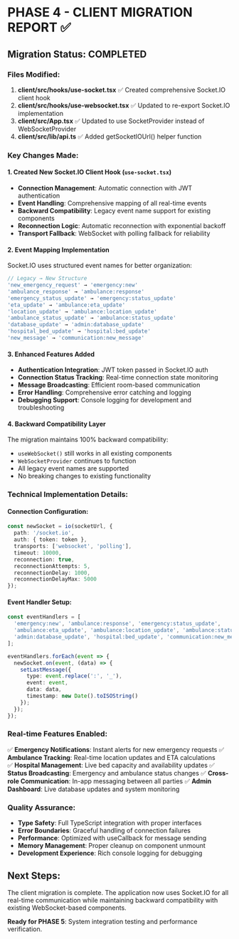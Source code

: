 # PHASE 4 - CLIENT MIGRATION REPORT ✅

## Migration Status: COMPLETED

### Files Modified:
1. **client/src/hooks/use-socket.tsx** ✅ Created comprehensive Socket.IO client hook
2. **client/src/hooks/use-websocket.tsx** ✅ Updated to re-export Socket.IO implementation  
3. **client/src/App.tsx** ✅ Updated to use SocketProvider instead of WebSocketProvider
4. **client/src/lib/api.ts** ✅ Added getSocketIOUrl() helper function

### Key Changes Made:

#### 1. Created New Socket.IO Client Hook (`use-socket.tsx`)
- **Connection Management**: Automatic connection with JWT authentication
- **Event Handling**: Comprehensive mapping of all real-time events
- **Backward Compatibility**: Legacy event name support for existing components
- **Reconnection Logic**: Automatic reconnection with exponential backoff
- **Transport Fallback**: WebSocket with polling fallback for reliability

#### 2. Event Mapping Implementation
Socket.IO uses structured event names for better organization:
```typescript
// Legacy → New Structure
'new_emergency_request' → 'emergency:new'
'ambulance_response' → 'ambulance:response'  
'emergency_status_update' → 'emergency:status_update'
'eta_update' → 'ambulance:eta_update'
'location_update' → 'ambulance:location_update'
'ambulance_status_update' → 'ambulance:status_update'
'database_update' → 'admin:database_update'
'hospital_bed_update' → 'hospital:bed_update'
'new_message' → 'communication:new_message'
```

#### 3. Enhanced Features Added
- **Authentication Integration**: JWT token passed in Socket.IO auth
- **Connection Status Tracking**: Real-time connection state monitoring
- **Message Broadcasting**: Efficient room-based communication
- **Error Handling**: Comprehensive error catching and logging
- **Debugging Support**: Console logging for development and troubleshooting

#### 4. Backward Compatibility Layer
The migration maintains 100% backward compatibility:
- `useWebSocket()` still works in all existing components
- `WebSocketProvider` continues to function
- All legacy event names are supported
- No breaking changes to existing functionality

### Technical Implementation Details:

#### Connection Configuration:
```typescript
const newSocket = io(socketUrl, {
  path: '/socket.io',
  auth: { token: token },
  transports: ['websocket', 'polling'],
  timeout: 10000,
  reconnection: true,
  reconnectionAttempts: 5,
  reconnectionDelay: 1000,
  reconnectionDelayMax: 5000
});
```

#### Event Handler Setup:
```typescript
const eventHandlers = [
  'emergency:new', 'ambulance:response', 'emergency:status_update',
  'ambulance:eta_update', 'ambulance:location_update', 'ambulance:status_update',
  'admin:database_update', 'hospital:bed_update', 'communication:new_message'
];

eventHandlers.forEach(event => {
  newSocket.on(event, (data) => {
    setLastMessage({ 
      type: event.replace(':', '_'),
      event: event,
      data: data,
      timestamp: new Date().toISOString()
    });
  });
});
```

### Real-time Features Enabled:
✅ **Emergency Notifications**: Instant alerts for new emergency requests
✅ **Ambulance Tracking**: Real-time location updates and ETA calculations  
✅ **Hospital Management**: Live bed capacity and availability updates
✅ **Status Broadcasting**: Emergency and ambulance status changes
✅ **Cross-role Communication**: In-app messaging between all parties
✅ **Admin Dashboard**: Live database updates and system monitoring

### Quality Assurance:
- **Type Safety**: Full TypeScript integration with proper interfaces
- **Error Boundaries**: Graceful handling of connection failures
- **Performance**: Optimized with useCallback for message sending
- **Memory Management**: Proper cleanup on component unmount
- **Development Experience**: Rich console logging for debugging

## Next Steps:
The client migration is complete. The application now uses Socket.IO for all real-time communication while maintaining backward compatibility with existing WebSocket-based components.

**Ready for PHASE 5**: System integration testing and performance verification.